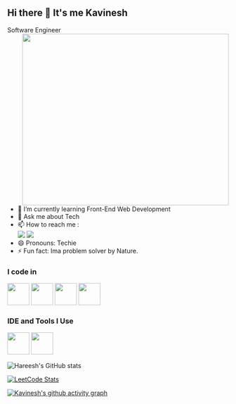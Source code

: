 ## Hi there 👋 It's me Kavinesh

Software Engineer
<img align="right" width="470" height="390" src="https://i.pinimg.com/originals/50/83/e0/5083e0a2a7dcaae07c142e8b87036a27.gif">                                                
- 🌱 I’m currently learning Front-End Web Development
- 💬 Ask me about Tech
- 📫 How to reach me :
<br /> [<img src="https://img.shields.io/badge/Instagram-E4405F?style=for-the-badge&logo=instagram&logoColor=white" />](https://instagram.com/kavinesh.248) [<img src="https://img.shields.io/badge/LinkedIn-0077B5?style=for-the-badge&logo=linkedin&logoColor=white" />](https://www.linkedin.com/in/kavineshm/)
- 😄 Pronouns: Techie
- ⚡ Fun fact: Ima problem solver by Nature.

### I code in
<img height="50" width="50" src="https://img.icons8.com/color/48/000000/html-5.png" /> <img height="50" width="50" src="https://img.icons8.com/color/48/000000/css3.png" /> 
<img height="50" width="50" src="https://img.icons8.com/color/48/000000/javascript.png"/> <img height="50" width="50" src="https://img.icons8.com/color/48/000000/react-native.png"/>

### IDE and Tools I Use
<img height="50" width="50" src="https://img.icons8.com/color/48/000000/visual-studio-code-2019.png"/> <img height="50" width="50" src="https://img.icons8.com/color/50/000000/git.png"/>



![Hareesh's GitHub stats](https://github-readme-stats.vercel.app/api?username=hareesh-r&theme=dark&show_icons=true&&hide=issues,contribs)

[![LeetCode Stats](https://leetcard.jacoblin.cool/Kavinesh248?theme=dark&font=Marcellus)](https://leetcode.com/u/Kavinesh248/)

[![Kavinesh's github activity graph](https://github-readme-activity-graph.vercel.app/graph?username=Kavinesh248&bg_color=050505&color=ffffff&line=7cf07a&point=ffffff&area=true&hide_border=true)](https://github.com/ashutosh00710/github-readme-activity-graph)
